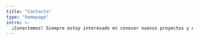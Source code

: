 ```yaml
---
title: "Contacto"
type: "homepage"
intro: >-
  ¡Conectemos! Siempre estoy interesado en conocer nuevos proyectos y oportunidades.
---
```





